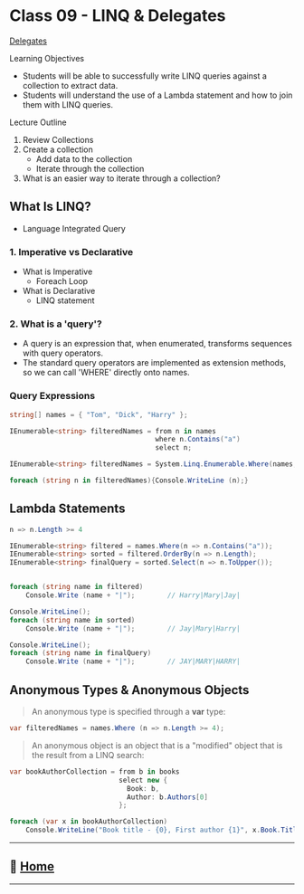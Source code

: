 # Class 09 - LINQ & Delegates

[Delegates](/401/class/09a-delegates.md)

Learning Objectives

* Students will be able to successfully write LINQ queries against a collection to extract data.
* Students will understand the use of a Lambda statement and how to join them with LINQ queries.

Lecture Outline

1. Review Collections
2. Create a collection
    * Add data to the collection
    * Iterate through the collection
3. What is an easier way to iterate through a collection?

## What Is LINQ?

* Language Integrated Query

### 1. Imperative vs Declarative

* What is Imperative
  * Foreach Loop
* What is Declarative
  * LINQ statement

### 2. What is a 'query'?

* A query is an expression that, when enumerated, transforms sequences with query operators.
* The standard query operators are implemented as extension methods, so we can call 'WHERE' directly onto names.

### Query Expressions

```C#
string[] names = { "Tom", "Dick", "Harry" };

IEnumerable<string> filteredNames = from n in names
                                    where n.Contains("a")
                                    select n;

IEnumerable<string> filteredNames = System.Linq.Enumerable.Where(names, n => n.Length >= 4);

foreach (string n in filteredNames){Console.WriteLine (n);}
```

## Lambda Statements

```C#
n => n.Length >= 4
```

```C#
IEnumerable<string> filtered = names.Where(n => n.Contains("a"));
IEnumerable<string> sorted = filtered.OrderBy(n => n.Length);
IEnumerable<string> finalQuery = sorted.Select(n => n.ToUpper());


foreach (string name in filtered)
    Console.Write (name + "|");        // Harry|Mary|Jay|

Console.WriteLine();
foreach (string name in sorted)
    Console.Write (name + "|");        // Jay|Mary|Harry|

Console.WriteLine();
foreach (string name in finalQuery)
    Console.Write (name + "|");        // JAY|MARY|HARRY|
```

## Anonymous Types & Anonymous Objects

> An anonymous type is specified through a **var** type:

```C#
var filteredNames = names.Where (n => n.Length >= 4);
```

> An anonymous object is an object that is a "modified" object that is the result from a LINQ search:

```C#
var bookAuthorCollection = from b in books
                           select new {
                             Book: b,
                             Author: b.Authors[0]
                           };

foreach (var x in bookAuthorCollection)
    Console.WriteLine("Book title - {0}, First author {1}", x.Book.Title, x.Author.FirstName);
```
___

## 🏡 [**Home**](https://mistidinzy.github.io/ReadingNotes/)
___